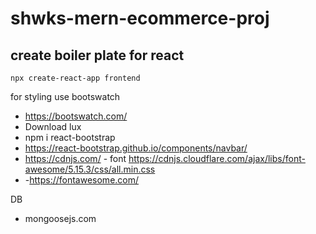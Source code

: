 # shwks-mern-ecommerce-proj


## create boiler plate for react 

```
npx create-react-app frontend
```

for styling use bootswatch
- https://bootswatch.com/
- Download lux 
- npm i react-bootstrap 
- https://react-bootstrap.github.io/components/navbar/
- https://cdnjs.com/ - font https://cdnjs.cloudflare.com/ajax/libs/font-awesome/5.15.3/css/all.min.css
- -https://fontawesome.com/

DB
- mongoosejs.com


